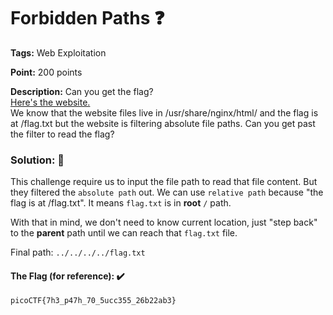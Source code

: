 # Forbidden Paths ❓

**Tags:** Web Exploitation

**Point:** 200 points

**Description:** 
Can you get the flag? <br>
[Here's the website.](http://saturn.picoctf.net:53295/)<br>
We know that the website files live in /usr/share/nginx/html/ and the flag is at /flag.txt but the website is filtering absolute file paths. Can you get past the filter to read the flag?

### Solution: 💯

This challenge require us to input the file path to read that file content. But they filtered the `absolute path` out. We can use `relative path` because "the flag is at /flag.txt". It means `flag.txt` is in **root** `/` path. 

With that in mind, we don't need to know current location, just "step back" to the **parent** path until we can reach that `flag.txt` file.

Final path: `../../../../flag.txt`

#### The Flag (for reference): ✔️
```
picoCTF{7h3_p47h_70_5ucc355_26b22ab3}
```
